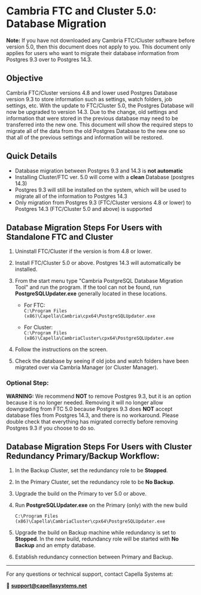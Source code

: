 # Cambria FTC and Cluster 5.0: Database Migration

**Note:** If you have not downloaded any Cambria FTC/Cluster software before version 5.0, then this document does not apply to you. This document only applies for users who want to migrate their database information from Postgres 9.3 over to Postgres 14.3.

## Objective

Cambria FTC/Cluster versions 4.8 and lower used Postgres Database version 9.3 to store information such as settings, watch folders, job settings, etc. With the update to FTC/Cluster 5.0, the Postgres Database will now be upgraded to version 14.3. Due to the change, old settings and information that were stored in the previous database may need to be transferred into the new one. This document will show the required steps to migrate all of the data from the old Postgres Database to the new one so that all of the previous settings and information will be restored.

## Quick Details

- Database migration between Postgres 9.3 and 14.3 is **not automatic**  
- Installing Cluster/FTC ver. 5.0 will come with a **clean** Database (postgres 14.3)  
- Postgres 9.3 will still be installed on the system, which will be used to migrate all of the information to Postgres 14.3  
- Only migration from Postgres 9.3 (FTC/Cluster versions 4.8 or lower) to Postgres 14.3 (FTC/Cluster 5.0 and above) is supported  


## Database Migration Steps For Users with Standalone FTC and Cluster

1. Uninstall FTC/Cluster if the version is from 4.8 or lower.
2. Install FTC/Cluster 5.0 or above. Postgres 14.3 will automatically be installed.
3. From the start menu type "Cambria PostgreSQL Database Migration Tool" and run the program. If the tool can not be found, run **PostgreSQLUpdater.exe** generally located in these locations.

   - For FTC:  
     `C:\Program Files (x86)\Capella\Cambria\cpx64\PostgreSQLUpdater.exe`

   - For Cluster:  
     `C:\Program Files (x86)\Capella\CambriaCluster\cpx64\PostgreSQLUpdater.exe`

4. Follow the instructions on the screen.
5. Check the database by seeing if old jobs and watch folders have been migrated over via Cambria Manager (or Cluster Manager).

### Optional Step:

**WARNING:** We recommend **NOT** to remove Postgres 9.3, but it is an option because it is no longer needed. Removing it will no longer allow downgrading from FTC 5.0 because Postgres 9.3 does **NOT** accept database files from Postgres 14.3, and there is no workaround. Please double check that everything has migrated correctly before removing Postgres 9.3 if you choose to do so.


## Database Migration Steps For Users with Cluster Redundancy Primary/Backup Workflow:

1. In the Backup Cluster, set the redundancy role to be **Stopped**.
2. In the Primary Cluster, set the redundancy role to be **No Backup**.
3. Upgrade the build on the Primary to ver 5.0 or above.
4. Run **PostgreSQLUpdater.exe** on the Primary (only) with the new build

   `C:\Program Files (x86)\Capella\CambriaCluster\cpx64\PostgreSQLUpdater.exe`

5. Upgrade the build on Backup machine while redundancy is set to **Stopped**. In the new build, redundancy role will be started with **No Backup** and an empty database.
6. Establish redundancy connection between Primary and Backup.

---

For any questions or technical support, contact Capella Systems at:

📧 **support@capellasystems.net**


